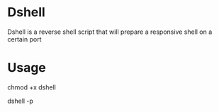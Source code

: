 # Dshell
Dshell is a reverse shell script that will prepare a responsive shell on a certain port
# Usage

chmod +x dshell

dshell -p <PORT>
